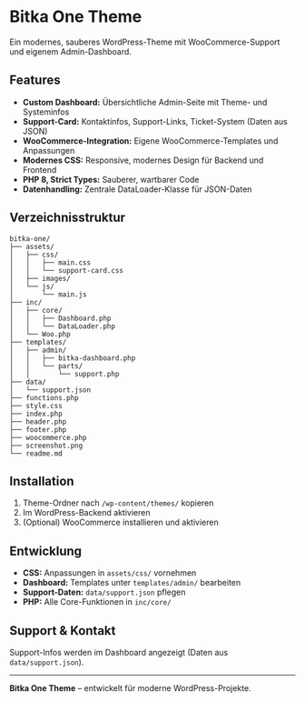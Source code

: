 
# Bitka One Theme

Ein modernes, sauberes WordPress-Theme mit WooCommerce-Support und eigenem Admin-Dashboard.

## Features

- **Custom Dashboard:** Übersichtliche Admin-Seite mit Theme- und Systeminfos
- **Support-Card:** Kontaktinfos, Support-Links, Ticket-System (Daten aus JSON)
- **WooCommerce-Integration:** Eigene WooCommerce-Templates und Anpassungen
- **Modernes CSS:** Responsive, modernes Design für Backend und Frontend
- **PHP 8, Strict Types:** Sauberer, wartbarer Code
- **Datenhandling:** Zentrale DataLoader-Klasse für JSON-Daten

## Verzeichnisstruktur

```
bitka-one/
├── assets/
│   ├── css/
│   │   ├── main.css
│   │   └── support-card.css
│   ├── images/
│   └── js/
│       └── main.js
├── inc/
│   ├── core/
│   │   ├── Dashboard.php
│   │   └── DataLoader.php
│   └── Woo.php
├── templates/
│   ├── admin/
│   │   ├── bitka-dashboard.php
│   │   └── parts/
│   │       └── support.php
├── data/
│   └── support.json
├── functions.php
├── style.css
├── index.php
├── header.php
├── footer.php
├── woocommerce.php
├── screenshot.png
└── readme.md
```

## Installation

1. Theme-Ordner nach `/wp-content/themes/` kopieren
2. Im WordPress-Backend aktivieren
3. (Optional) WooCommerce installieren und aktivieren

## Entwicklung

- **CSS:** Anpassungen in `assets/css/` vornehmen
- **Dashboard:** Templates unter `templates/admin/` bearbeiten
- **Support-Daten:** `data/support.json` pflegen
- **PHP:** Alle Core-Funktionen in `inc/core/`

## Support & Kontakt

Support-Infos werden im Dashboard angezeigt (Daten aus `data/support.json`).

---

**Bitka One Theme** – entwickelt für moderne WordPress-Projekte.
